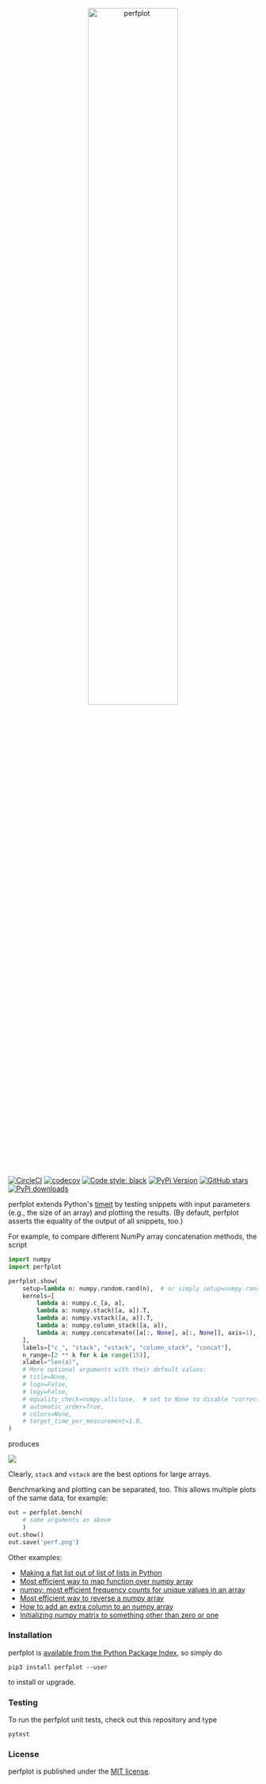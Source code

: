 <p align="center">
  <img alt="perfplot" src="https://nschloe.github.io/perfplot/logo-perfplot.svg" width="60%">
</p>

[![CircleCI](https://img.shields.io/circleci/project/github/nschloe/perfplot/master.svg?style=flat-square)](https://circleci.com/gh/nschloe/perfplot/tree/master)
[![codecov](https://img.shields.io/codecov/c/github/nschloe/perfplot.svg?style=flat-square)](https://codecov.io/gh/nschloe/perfplot)
[![Code style: black](https://img.shields.io/badge/code%20style-black-000000.svg?style=flat-square)](https://github.com/ambv/black)
[![PyPi Version](https://img.shields.io/pypi/v/perfplot.svg?style=flat-square)](https://pypi.org/project/perfplot)
[![GitHub stars](https://img.shields.io/github/stars/nschloe/perfplot.svg?style=flat-square&logo=github&label=Stars&logoColor=white)](https://github.com/nschloe/perfplot)
[![PyPi downloads](https://img.shields.io/pypi/dd/perfplot.svg?style=flat-square)](https://pypistats.org/packages/perfplot)

perfplot extends Python's [timeit](https://docs.python.org/3/library/timeit.html) by
testing snippets with input parameters (e.g., the size of an array) and plotting the
results.  (By default, perfplot asserts the equality of the output of all snippets,
too.)

For example, to compare different NumPy array concatenation methods, the script
```python
import numpy
import perfplot

perfplot.show(
    setup=lambda n: numpy.random.rand(n),  # or simply setup=numpy.random.rand
    kernels=[
        lambda a: numpy.c_[a, a],
        lambda a: numpy.stack([a, a]).T,
        lambda a: numpy.vstack([a, a]).T,
        lambda a: numpy.column_stack([a, a]),
        lambda a: numpy.concatenate([a[:, None], a[:, None]], axis=1),
    ],
    labels=["c_", "stack", "vstack", "column_stack", "concat"],
    n_range=[2 ** k for k in range(15)],
    xlabel="len(a)",
    # More optional arguments with their default values:
    # title=None,
    # logx=False,
    # logy=False,
    # equality_check=numpy.allclose,  # set to None to disable "correctness" assertion
    # automatic_order=True,
    # colors=None,
    # target_time_per_measurement=1.0,
)
```
produces

![](https://nschloe.github.io/perfplot/concat.png)

Clearly, `stack` and `vstack` are the best options for large arrays.

Benchmarking and plotting can be separated, too. This allows multiple plots of the same
data, for example:
```python
out = perfplot.bench(
    # same arguments as above
    )
out.show()
out.save('perf.png')
```

Other examples:

  * [Making a flat list out of list of lists in Python](https://stackoverflow.com/a/45323085/353337)
  * [Most efficient way to map function over numpy array](https://stackoverflow.com/a/46470401/353337)
  * [numpy: most efficient frequency counts for unique values in an array](https://stackoverflow.com/a/43096495/353337)
  * [Most efficient way to reverse a numpy array](https://stackoverflow.com/a/44921013/353337)
  * [How to add an extra column to an numpy array](https://stackoverflow.com/a/40218298/353337)
  * [Initializing numpy matrix to something other than zero or one](https://stackoverflow.com/a/45006691/353337)

### Installation

perfplot is [available from the Python Package
Index](https://pypi.org/project/perfplot/), so simply do
```
pip3 install perfplot --user
```
to install or upgrade.

### Testing

To run the perfplot unit tests, check out this repository and type
```
pytest
```

### License

perfplot is published under the [MIT license](https://en.wikipedia.org/wiki/MIT_License).
